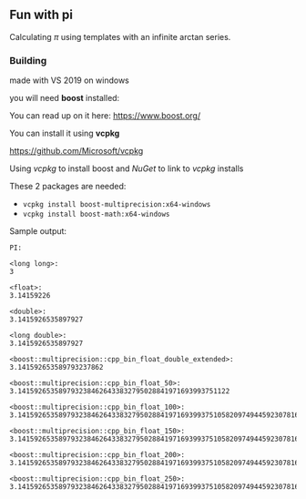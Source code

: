 ## Fun with pi

Calculating $\pi$ using templates with an infinite arctan series.

### Building

made with VS 2019 on windows 

you will need **boost** installed:

You can read up on it here:
https://www.boost.org/

You can install it using **vcpkg**

https://github.com/Microsoft/vcpkg

Using *vcpkg* to install boost and *NuGet* to link to *vcpkg* installs

These 2 packages are needed:
* `vcpkg install boost-multiprecision:x64-windows`
* `vcpkg install boost-math:x64-windows`

Sample output: 
```
PI:

<long long>:
3

<float>:
3.14159226

<double>:
3.1415926535897927

<long double>:
3.1415926535897927

<boost::multiprecision::cpp_bin_float_double_extended>:
3.141592653589793237862

<boost::multiprecision::cpp_bin_float_50>:
3.1415926535897932384626433832795028841971693993751122

<boost::multiprecision::cpp_bin_float_100>:
3.141592653589793238462643383279502884197169399375105820974944592307816406286208998628034825342117067722

<boost::multiprecision::cpp_bin_float_150>:
3.14159265358979323846264338327950288419716939937510582097494459230781640628620899862803482534211706798214808651328230664709384460955058223172535940813075

<boost::multiprecision::cpp_bin_float_200>:
3.1415926535897932384626433832795028841971693993751058209749445923078164062862089986280348253421170679821480865132823066470938446095505822317253594081284811174502841027019385211055596446229489549303819532

<boost::multiprecision::cpp_bin_float_250>:
3.141592653589793238462643383279502884197169399375105820974944592307816406286208998628034825342117067982148086513282306647093844609550582231725359408128481117450284102701938521105559644622948954930381964428810975665933446128475648233786783165271201908547
```
